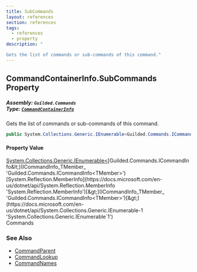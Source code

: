 ```yaml
---
title: SubCommands
layout: references
section: references
tags:
  - references
  - property
description: "

Gets the list of commands or sub-commands of this command."
---
```


## CommandContainerInfo.SubCommands Property
##### **Assembly:** `Guilded.Commands`<br/>**Type:** [`CommandContainerInfo`](CommandContainerInfo 'Guilded.Commands.CommandContainerInfo')

Gets the list of commands or sub-commands of this command.

```csharp
public System.Collections.Generic.IEnumerable<Guilded.Commands.ICommandInfo<MemberInfo>> SubCommands { get; }
```

#### Property Value
[System.Collections.Generic.IEnumerable&lt;](https://docs.microsoft.com/en-us/dotnet/api/System.Collections.Generic.IEnumerable-1 'System.Collections.Generic.IEnumerable`1')[Guilded.Commands.ICommandInfo&lt;](ICommandInfo_TMember_ 'Guilded.Commands.ICommandInfo<TMember>')[System.Reflection.MemberInfo](https://docs.microsoft.com/en-us/dotnet/api/System.Reflection.MemberInfo 'System.Reflection.MemberInfo')[&gt;](ICommandInfo_TMember_ 'Guilded.Commands.ICommandInfo<TMember>')[&gt;](https://docs.microsoft.com/en-us/dotnet/api/System.Collections.Generic.IEnumerable-1 'System.Collections.Generic.IEnumerable`1')  
Commands

### See Also
- [CommandParent](CommandParent 'Guilded.Commands.CommandParent')
- [CommandLookup](CommandParent.CommandLookup 'Guilded.Commands.CommandParent.CommandLookup')
- [CommandNames](CommandParent.CommandNames 'Guilded.Commands.CommandParent.CommandNames')